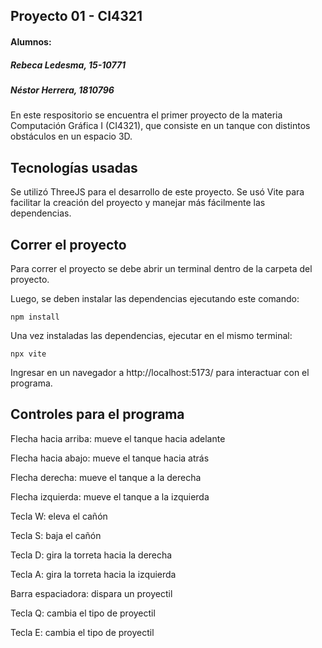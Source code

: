 ## Proyecto 01 - CI4321

#### Alumnos:
##### Rebeca Ledesma, 15-10771
##### Néstor Herrera, 1810796


En este respositorio se encuentra el primer proyecto de la materia Computación Gráfica I (CI4321), que consiste en un tanque con distintos obstáculos en un espacio 3D.

## Tecnologías usadas
Se utilizó ThreeJS para el desarrollo de este proyecto. Se usó Vite para facilitar la creación del proyecto y manejar más fácilmente las dependencias.

## Correr el proyecto

Para correr el proyecto se debe abrir un terminal dentro de la carpeta del proyecto. 

Luego, se deben instalar las dependencias ejecutando este comando:

` npm install `

Una vez instaladas las dependencias, ejecutar en el mismo terminal:

`npx vite`

Ingresar en un navegador a http://localhost:5173/ para interactuar con el programa.

## Controles para el programa

Flecha hacia arriba: mueve el tanque hacia adelante

Flecha hacia abajo: mueve el tanque hacia atrás

Flecha derecha: mueve el tanque a la derecha

Flecha izquierda: mueve el tanque a la izquierda

Tecla W: eleva el cañón

Tecla S: baja el cañón

Tecla D: gira la torreta hacia la derecha

Tecla A: gira la torreta hacia la izquierda

Barra espaciadora: dispara un proyectil

Tecla Q: cambia el tipo de proyectil

Tecla E: cambia el tipo de proyectil